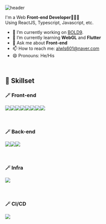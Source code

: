 ![header](https://capsule-render.vercel.app/api?type=waving&color=0:9CF6FB,100:4A5FC1&height=300&section=header&text=Welcome%20to%20Honground👋&fontSize=56&fontColor=ffffff)

I'm a Web **Front-end Developer**👨🏻‍💻
<br/>
Using ReactJS, Typescript, Javascript, etc.

- 🔭 I’m currently working on [BOLD9](https://github.com/bold-9).
- 🌱 I’m currently learning **WebGL** and **Flutter**
- 💬 Ask me about **Front-end**
- 📫 How to reach me: alwls601@naver.com
- 😄 Pronouns: He/His

<br/>

## 🔨 Skillset

<article>
    <h3>🪄 Front-end</h3>
    <ul style="padding:0; display:flex;">
        <li style="list-style:none;">
            <img src="https://img.shields.io/badge/React-61DAFB?style=for-the-badge&logo=React&logoColor=white"> 
        </li>
        <li style="list-style:none;">
            <img src="https://img.shields.io/badge/Javascript-F7DF1E?style=for-the-badge&logo=JavaScript&logoColor=white">
        </li> 
        <li style="list-style:none;">
            <img src="https://img.shields.io/badge/TypeScript-3178C6?style=for-the-badge&logo=TypeScript&logoColor=white">
        </li> 
        <li style="list-style:none;">
            <img src="https://img.shields.io/badge/CSS-1572B6?style=for-the-badge&logo=CSS3&logoColor=white">
        </li> 
        <li style="list-style:none;">
            <img src="https://img.shields.io/badge/SVG-FFB13B?style=for-the-badge&logo=SVG&logoColor=white">
        </li> 
        <li style="list-style:none;">
            <img src="https://img.shields.io/badge/HTML-E34F26?style=for-the-badge&logo=HTML5&logoColor=white">
        </li> 
        <li style="list-style:none;">
            <img src="https://img.shields.io/badge/GraphQL-E10098?style=for-the-badge&logo=GraphQL&logoColor=white">
        </li> 
        <li style="list-style:none;">
            <img src="https://img.shields.io/badge/Apollo Client-6236FF?style=for-the-badge&logo=Apollo GraphQL&logoColor=white">
        </li> 
    </ul>
</article>
<br/>
<article>
    <h3>🪄 Back-end</h3>
    <ul style="padding:0; display:flex;">
        <li style="list-style:none;">
            <img src="https://img.shields.io/badge/NodeJS-339933?style=for-the-badge&logo=nodedotjs&logoColor=white"> 
        </li>
        <li style="list-style:none;">
            <img src="https://img.shields.io/badge/MySQL-4479A1?style=for-the-badge&logo=JavaScript&logoColor=white">
        </li> 
        <li style="list-style:none;">
            <img src="https://img.shields.io/badge/TypeScript-3178C6?style=for-the-badge&logo=TypeScript&logoColor=white">
        </li> 
    </ul>
</article>
<br/>
<article>
    <h3>🪄 Infra</h3>
    <ul style="padding:0; display:flex;">
        <li style="list-style:none;">
            <img src="https://img.shields.io/badge/Google Cloud-4285F4?style=for-the-badge&logo=googlecloud&logoColor=white"> 
        </li>
    </ul>
</article>
<br/>
<article>
    <h3>🪄 CI/CD</h3>
    <ul style="padding:0; display:flex;">
        <li style="list-style:none;">
            <img src="https://img.shields.io/badge/Github Actions-181717?style=for-the-badge&logo=githubactions&logoColor=white"> 
        </li>
    </ul>
</article>
